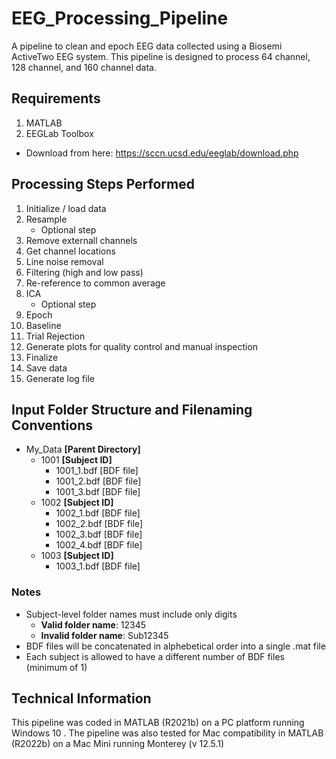 # EEG_Processing_Pipeline
A pipeline to clean and epoch EEG data collected using a Biosemi ActiveTwo EEG system. This pipeline is designed to process 64 channel, 128 channel, and 160 channel data.

## Requirements
1. MATLAB
2. EEGLab Toolbox
  - Download from here: https://sccn.ucsd.edu/eeglab/download.php

## Processing Steps Performed

1. Initialize / load data
2. Resample
   - Optional step
4. Remove externall channels
5. Get channel locations
6. Line noise removal
7. Filtering (high and low pass)
8. Re-reference to common average
9. ICA
   - Optional step
10. Epoch
11. Baseline
12. Trial Rejection
13. Generate plots for quality control and manual inspection
14. Finalize
15. Save data
16. Generate log file

## Input Folder Structure and Filenaming Conventions

- My_Data **[Parent Directory]**
  - 1001 **[Subject ID]**
    - 1001_1.bdf [BDF file]
    - 1001_2.bdf [BDF file]
    - 1001_3.bdf [BDF file]
  - 1002 **[Subject ID]**
    - 1002_1.bdf [BDF file]
    - 1002_2.bdf [BDF file]
    - 1002_3.bdf [BDF file]
    - 1002_4.bdf [BDF file]
  - 1003 **[Subject ID]**
    - 1003_1.bdf [BDF file]

### Notes

- Subject-level folder names must include only digits
  - **Valid folder name**: 12345
  - **Invalid folder name**: Sub12345
- BDF files will be concatenated in alphebetical order into a single .mat file
- Each subject is allowed to have a different number of BDF files (minimum of 1)

## Technical Information
This pipeline was coded in MATLAB (R2021b) on a PC platform running Windows 10 . The pipeline was also tested for Mac compatibility in MATLAB (R2022b) on a Mac Mini running Monterey (v 12.5.1)
